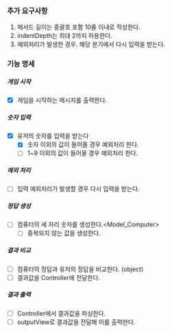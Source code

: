 ### 추가 요구사항

1. 메서드 길이는 중괄호 포함 10줄 이내로 작성한다.
2. indentDepth는 최대 2까지 허용한다.
3. 예외처리가 발생한 경우. 해당 분기에서 다시 입력을 받는다.

### 기능 명세

##### 게임 시작

- [x] 게임을 시작하는 메시지를 출력한다. <outputView>

##### 숫자 입력

- [x] 유저의 숫자를 입력을 받는다 <inputView>
  - [x] 숫자 이외의 값이 들어올 경우 예외처리 한다.<validation>
  - [ ] 1~9 이외의 값이 들어올 경우 예외처리 한다.<validation>

##### 예외 처리

- [ ] 입력 예외처리가 발생할 경우 다시 입력을 받는다.

##### 정답 생성

- [ ] 컴퓨터의 세 자리 숫자를 생성한다.<Model_Computer>
  - [ ] 중복되지 않는 값을 생성한다.

##### 결과 비교

- [ ] 컴퓨터의 정답과 유저의 정답을 비교한다. (object)
- [ ] 결과값을 Controller에 전달한다.

##### 결과 출력

- [ ] Controller에서 결과값을 파싱한다.
- [ ] outputView로 결과값을 전달해 이를 출력한다.
